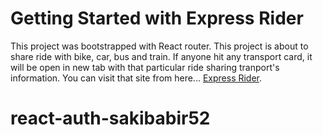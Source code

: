 # Getting Started with Express Rider

This project was bootstrapped with React router. This project is about to share ride with bike, car, bus and train. If anyone hit any transport card, it will be open in new tab with that particular ride sharing tranport's information. 
You can visit that site from here... [Express Rider](https://express-rider.netlify.app/).

# react-auth-sakibabir52


